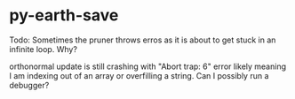 # py-earth-save

Todo: Sometimes the pruner throws erros as it is about to get stuck in an infinite loop. Why?

orthonormal update is still crashing with "Abort trap: 6" error likely meaning I am indexing out of an array or overfilling a string. Can I possibly run a debugger?
